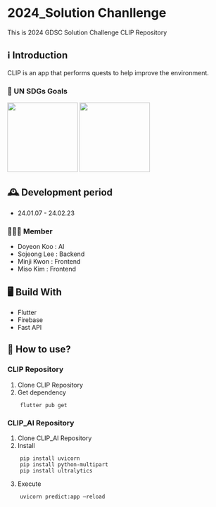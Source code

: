 # 2024_Solution Chanllenge
This is 2024 GDSC Solution Challenge CLIP Repository

## ℹ Introduction
CLIP is an app that performs quests to help improve the environment.

### 🚩 UN SDGs Goals
<img width=160 height=158 src="https://private-user-images.githubusercontent.com/118418288/307572967-92c7346f-c66e-4b75-bd26-0747df79b55b.png?jwt=eyJhbGciOiJIUzI1NiIsInR5cCI6IkpXVCJ9.eyJpc3MiOiJnaXRodWIuY29tIiwiYXVkIjoicmF3LmdpdGh1YnVzZXJjb250ZW50LmNvbSIsImtleSI6ImtleTUiLCJleHAiOjE3MDg4NDUwMjEsIm5iZiI6MTcwODg0NDcyMSwicGF0aCI6Ii8xMTg0MTgyODgvMzA3NTcyOTY3LTkyYzczNDZmLWM2NmUtNGI3NS1iZDI2LTA3NDdkZjc5YjU1Yi5wbmc_WC1BbXotQWxnb3JpdGhtPUFXUzQtSE1BQy1TSEEyNTYmWC1BbXotQ3JlZGVudGlhbD1BS0lBVkNPRFlMU0E1M1BRSzRaQSUyRjIwMjQwMjI1JTJGdXMtZWFzdC0xJTJGczMlMkZhd3M0X3JlcXVlc3QmWC1BbXotRGF0ZT0yMDI0MDIyNVQwNzA1MjFaJlgtQW16LUV4cGlyZXM9MzAwJlgtQW16LVNpZ25hdHVyZT1kNDhiNzFiODM2ZTRhYjA1MWQ3YTgyM2ZiYzE1N2Y4YTI1ZmEwNjM3MDc2MmM3NzBhYzAzZDNmYWMwN2MxZDg0JlgtQW16LVNpZ25lZEhlYWRlcnM9aG9zdCZhY3Rvcl9pZD0wJmtleV9pZD0wJnJlcG9faWQ9MCJ9.KMTOee2jszaDw7MBLY5HhLyi82HZKp8WMkSbgQjd10Y"> <img width=160 height=158 src="https://private-user-images.githubusercontent.com/118418288/307572970-368467ae-9402-4333-9d7f-d879d16997ac.png?jwt=eyJhbGciOiJIUzI1NiIsInR5cCI6IkpXVCJ9.eyJpc3MiOiJnaXRodWIuY29tIiwiYXVkIjoicmF3LmdpdGh1YnVzZXJjb250ZW50LmNvbSIsImtleSI6ImtleTUiLCJleHAiOjE3MDg4NDUxMjYsIm5iZiI6MTcwODg0NDgyNiwicGF0aCI6Ii8xMTg0MTgyODgvMzA3NTcyOTcwLTM2ODQ2N2FlLTk0MDItNDMzMy05ZDdmLWQ4NzlkMTY5OTdhYy5wbmc_WC1BbXotQWxnb3JpdGhtPUFXUzQtSE1BQy1TSEEyNTYmWC1BbXotQ3JlZGVudGlhbD1BS0lBVkNPRFlMU0E1M1BRSzRaQSUyRjIwMjQwMjI1JTJGdXMtZWFzdC0xJTJGczMlMkZhd3M0X3JlcXVlc3QmWC1BbXotRGF0ZT0yMDI0MDIyNVQwNzA3MDZaJlgtQW16LUV4cGlyZXM9MzAwJlgtQW16LVNpZ25hdHVyZT0yYTI0MjAzYTZkNDM2NGQ3MTIyMTQwODYyZjVkMGFlOTM3NmY2ZmJmMGQwMmE2Mzg4MjFmNGJjMWI0MmQxMzQ3JlgtQW16LVNpZ25lZEhlYWRlcnM9aG9zdCZhY3Rvcl9pZD0wJmtleV9pZD0wJnJlcG9faWQ9MCJ9.Qa8h4X3jhVcmTzdmN1aycDNZzP2hieaXPhuz1G6IwBo">

## 🕰 Development period
* 24.01.07 - 24.02.23

### 🧑‍🤝‍🧑 Member
 - Doyeon Koo : AI
 - Sojeong Lee : Backend
 - Minji Kwon : Frontend
 - Miso Kim : Frontend

## 🖥 Build With
* Flutter
* Firebase
* Fast API

## 📍 How to use?

### CLIP Repository
1. Clone CLIP Repository
2. Get dependency
```
    flutter pub get
```

### CLIP_AI Repository
1. Clone CLIP_AI Repository
2. Install
   
```
    pip install uvicorn
    pip install python-multipart
    pip install ultralytics
```

3. Execute
```
    uvicorn predict:app —reload
```
